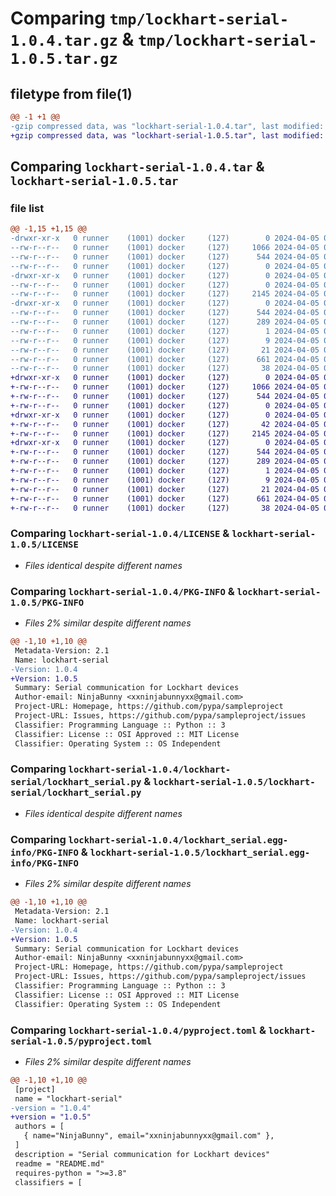 # Comparing `tmp/lockhart-serial-1.0.4.tar.gz` & `tmp/lockhart-serial-1.0.5.tar.gz`

## filetype from file(1)

```diff
@@ -1 +1 @@
-gzip compressed data, was "lockhart-serial-1.0.4.tar", last modified: Fri Apr  5 02:28:29 2024, max compression
+gzip compressed data, was "lockhart-serial-1.0.5.tar", last modified: Fri Apr  5 02:55:40 2024, max compression
```

## Comparing `lockhart-serial-1.0.4.tar` & `lockhart-serial-1.0.5.tar`

### file list

```diff
@@ -1,15 +1,15 @@
-drwxr-xr-x   0 runner    (1001) docker     (127)        0 2024-04-05 02:28:29.161287 lockhart-serial-1.0.4/
--rw-r--r--   0 runner    (1001) docker     (127)     1066 2024-04-05 02:28:19.000000 lockhart-serial-1.0.4/LICENSE
--rw-r--r--   0 runner    (1001) docker     (127)      544 2024-04-05 02:28:29.161287 lockhart-serial-1.0.4/PKG-INFO
--rw-r--r--   0 runner    (1001) docker     (127)        0 2024-04-05 02:28:19.000000 lockhart-serial-1.0.4/README.md
-drwxr-xr-x   0 runner    (1001) docker     (127)        0 2024-04-05 02:28:29.157287 lockhart-serial-1.0.4/lockhart-serial/
--rw-r--r--   0 runner    (1001) docker     (127)        0 2024-04-05 02:28:19.000000 lockhart-serial-1.0.4/lockhart-serial/__init__.py
--rw-r--r--   0 runner    (1001) docker     (127)     2145 2024-04-05 02:28:19.000000 lockhart-serial-1.0.4/lockhart-serial/lockhart_serial.py
-drwxr-xr-x   0 runner    (1001) docker     (127)        0 2024-04-05 02:28:29.161287 lockhart-serial-1.0.4/lockhart_serial.egg-info/
--rw-r--r--   0 runner    (1001) docker     (127)      544 2024-04-05 02:28:29.000000 lockhart-serial-1.0.4/lockhart_serial.egg-info/PKG-INFO
--rw-r--r--   0 runner    (1001) docker     (127)      289 2024-04-05 02:28:29.000000 lockhart-serial-1.0.4/lockhart_serial.egg-info/SOURCES.txt
--rw-r--r--   0 runner    (1001) docker     (127)        1 2024-04-05 02:28:29.000000 lockhart-serial-1.0.4/lockhart_serial.egg-info/dependency_links.txt
--rw-r--r--   0 runner    (1001) docker     (127)        9 2024-04-05 02:28:29.000000 lockhart-serial-1.0.4/lockhart_serial.egg-info/requires.txt
--rw-r--r--   0 runner    (1001) docker     (127)       21 2024-04-05 02:28:29.000000 lockhart-serial-1.0.4/lockhart_serial.egg-info/top_level.txt
--rw-r--r--   0 runner    (1001) docker     (127)      661 2024-04-05 02:28:19.000000 lockhart-serial-1.0.4/pyproject.toml
--rw-r--r--   0 runner    (1001) docker     (127)       38 2024-04-05 02:28:29.161287 lockhart-serial-1.0.4/setup.cfg
+drwxr-xr-x   0 runner    (1001) docker     (127)        0 2024-04-05 02:55:40.610452 lockhart-serial-1.0.5/
+-rw-r--r--   0 runner    (1001) docker     (127)     1066 2024-04-05 02:55:35.000000 lockhart-serial-1.0.5/LICENSE
+-rw-r--r--   0 runner    (1001) docker     (127)      544 2024-04-05 02:55:40.610452 lockhart-serial-1.0.5/PKG-INFO
+-rw-r--r--   0 runner    (1001) docker     (127)        0 2024-04-05 02:55:35.000000 lockhart-serial-1.0.5/README.md
+drwxr-xr-x   0 runner    (1001) docker     (127)        0 2024-04-05 02:55:40.610452 lockhart-serial-1.0.5/lockhart-serial/
+-rw-r--r--   0 runner    (1001) docker     (127)       42 2024-04-05 02:55:35.000000 lockhart-serial-1.0.5/lockhart-serial/__init__.py
+-rw-r--r--   0 runner    (1001) docker     (127)     2145 2024-04-05 02:55:35.000000 lockhart-serial-1.0.5/lockhart-serial/lockhart_serial.py
+drwxr-xr-x   0 runner    (1001) docker     (127)        0 2024-04-05 02:55:40.610452 lockhart-serial-1.0.5/lockhart_serial.egg-info/
+-rw-r--r--   0 runner    (1001) docker     (127)      544 2024-04-05 02:55:40.000000 lockhart-serial-1.0.5/lockhart_serial.egg-info/PKG-INFO
+-rw-r--r--   0 runner    (1001) docker     (127)      289 2024-04-05 02:55:40.000000 lockhart-serial-1.0.5/lockhart_serial.egg-info/SOURCES.txt
+-rw-r--r--   0 runner    (1001) docker     (127)        1 2024-04-05 02:55:40.000000 lockhart-serial-1.0.5/lockhart_serial.egg-info/dependency_links.txt
+-rw-r--r--   0 runner    (1001) docker     (127)        9 2024-04-05 02:55:40.000000 lockhart-serial-1.0.5/lockhart_serial.egg-info/requires.txt
+-rw-r--r--   0 runner    (1001) docker     (127)       21 2024-04-05 02:55:40.000000 lockhart-serial-1.0.5/lockhart_serial.egg-info/top_level.txt
+-rw-r--r--   0 runner    (1001) docker     (127)      661 2024-04-05 02:55:35.000000 lockhart-serial-1.0.5/pyproject.toml
+-rw-r--r--   0 runner    (1001) docker     (127)       38 2024-04-05 02:55:40.610452 lockhart-serial-1.0.5/setup.cfg
```

### Comparing `lockhart-serial-1.0.4/LICENSE` & `lockhart-serial-1.0.5/LICENSE`

 * *Files identical despite different names*

### Comparing `lockhart-serial-1.0.4/PKG-INFO` & `lockhart-serial-1.0.5/PKG-INFO`

 * *Files 2% similar despite different names*

```diff
@@ -1,10 +1,10 @@
 Metadata-Version: 2.1
 Name: lockhart-serial
-Version: 1.0.4
+Version: 1.0.5
 Summary: Serial communication for Lockhart devices
 Author-email: NinjaBunny <xxninjabunnyxx@gmail.com>
 Project-URL: Homepage, https://github.com/pypa/sampleproject
 Project-URL: Issues, https://github.com/pypa/sampleproject/issues
 Classifier: Programming Language :: Python :: 3
 Classifier: License :: OSI Approved :: MIT License
 Classifier: Operating System :: OS Independent
```

### Comparing `lockhart-serial-1.0.4/lockhart-serial/lockhart_serial.py` & `lockhart-serial-1.0.5/lockhart-serial/lockhart_serial.py`

 * *Files identical despite different names*

### Comparing `lockhart-serial-1.0.4/lockhart_serial.egg-info/PKG-INFO` & `lockhart-serial-1.0.5/lockhart_serial.egg-info/PKG-INFO`

 * *Files 2% similar despite different names*

```diff
@@ -1,10 +1,10 @@
 Metadata-Version: 2.1
 Name: lockhart-serial
-Version: 1.0.4
+Version: 1.0.5
 Summary: Serial communication for Lockhart devices
 Author-email: NinjaBunny <xxninjabunnyxx@gmail.com>
 Project-URL: Homepage, https://github.com/pypa/sampleproject
 Project-URL: Issues, https://github.com/pypa/sampleproject/issues
 Classifier: Programming Language :: Python :: 3
 Classifier: License :: OSI Approved :: MIT License
 Classifier: Operating System :: OS Independent
```

### Comparing `lockhart-serial-1.0.4/pyproject.toml` & `lockhart-serial-1.0.5/pyproject.toml`

 * *Files 2% similar despite different names*

```diff
@@ -1,10 +1,10 @@
 [project]
 name = "lockhart-serial"
-version = "1.0.4"
+version = "1.0.5"
 authors = [
   { name="NinjaBunny", email="xxninjabunnyxx@gmail.com" },
 ]
 description = "Serial communication for Lockhart devices"
 readme = "README.md"
 requires-python = ">=3.8"
 classifiers = [
```

